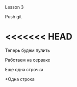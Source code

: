Lesson 3

Push git

<<<<<<< HEAD
=======
Теперь будем пулить

Работаем на серваке

Еще одна строчка

+Одна строка

